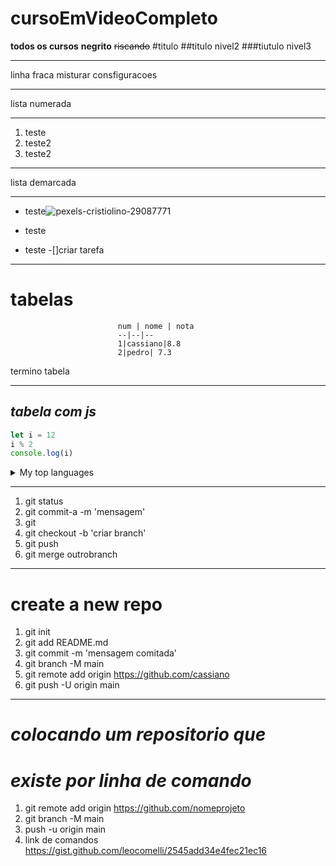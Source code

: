 # cursoEmVideoCompleto
 **todos os cursos**
__negrito__
~~riscando~~
#titulo
##titulo nivel2
###tiutulo nivel3
*** 
linha fraca 
misturar consfiguracoes
***
lista numerada
***
1. teste
0. teste2
1. teste2
***
lista demarcada 
***
- teste![pexels-cristiolino-29087771](https://github.com/user-attachments/assets/e6e9e3af-59d7-4944-83fb-78dbaf64f484)

- teste
- teste
-[]criar tarefa 
***
# __tabelas__
                            num | nome | nota
                            --|--|--
                            1|cassiano|8.8
                            2|pedro| 7.3
termino tabela 
***
## _tabela com js_
```js
let i = 12
i % 2 
console.log(i)
```
<details>
<summary>My top languages</summary>

| Rank | Languages |
|-----:|-----------|
|     1| JavaScript|
|     2| Python    |
|     3| SQL       |

</details>

***
1. git status
2. git commit-a -m 'mensagem'
3. git 
4. git checkout -b 'criar branch'
5. git push
6. git merge outrobranch
***
# create a new repo 
1. git init
2. git add README.md
3. git commit -m 'mensagem comitada'
4. git branch -M main
5. git remote add origin https://github.com/cassiano
6. git push -U origin main 
***
# _colocando um repositorio que_ 
# _existe por linha de comando_

1. git remote add origin https://github.com/nomeprojeto
2. git branch -M main
3. push -u origin main
4. link de comandos https://gist.github.com/leocomelli/2545add34e4fec21ec16